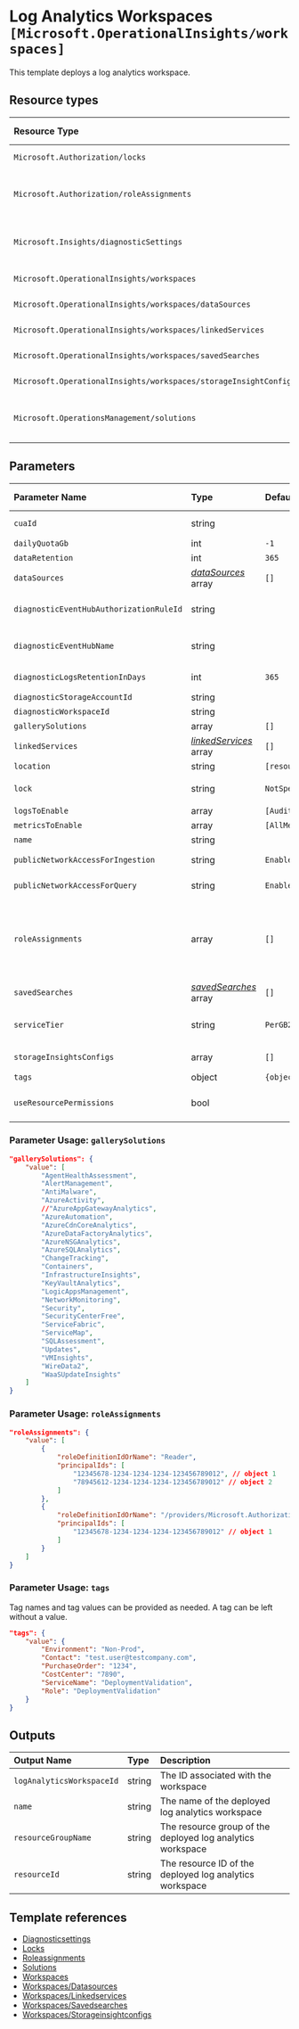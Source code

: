# Log Analytics Workspaces `[Microsoft.OperationalInsights/workspaces]`

This template deploys a log analytics workspace.

## Resource types

| Resource Type | API Version |
| :-- | :-- |
| `Microsoft.Authorization/locks` | 2017-04-01 |
| `Microsoft.Authorization/roleAssignments` | 2021-04-01-preview |
| `Microsoft.Insights/diagnosticSettings` | 2021-05-01-preview |
| `Microsoft.OperationalInsights/workspaces` | 2020-08-01 |
| `Microsoft.OperationalInsights/workspaces/dataSources` | 2020-08-01 |
| `Microsoft.OperationalInsights/workspaces/linkedServices` | 2020-08-01 |
| `Microsoft.OperationalInsights/workspaces/savedSearches` | 2020-08-01 |
| `Microsoft.OperationalInsights/workspaces/storageInsightConfigs` | 2020-08-01 |
| `Microsoft.OperationsManagement/solutions` | 2015-11-01-preview |

## Parameters

| Parameter Name | Type | Default Value | Possible Values | Description |
| :-- | :-- | :-- | :-- | :-- |
| `cuaId` | string |  |  | Optional. Customer Usage Attribution ID (GUID). This GUID must be previously registered |
| `dailyQuotaGb` | int | `-1` |  | Optional. The workspace daily quota for ingestion. |
| `dataRetention` | int | `365` |  | Optional. Number of days data will be retained for |
| `dataSources` | _[dataSources](dataSources/readme.md)_ array | `[]` |  | Optional. LAW data sources to configure. |
| `diagnosticEventHubAuthorizationRuleId` | string |  |  | Optional. Resource ID of the diagnostic event hub authorization rule for the Event Hubs namespace in which the event hub should be created or streamed to. |
| `diagnosticEventHubName` | string |  |  | Optional. Name of the diagnostic event hub within the namespace to which logs are streamed. Without this, an event hub is created for each log category. |
| `diagnosticLogsRetentionInDays` | int | `365` |  | Optional. Specifies the number of days that logs will be kept for; a value of 0 will retain data indefinitely. |
| `diagnosticStorageAccountId` | string |  |  | Optional. Resource ID of the diagnostic storage account. |
| `diagnosticWorkspaceId` | string |  |  | Optional. Resource ID of a log analytics workspace. |
| `gallerySolutions` | array | `[]` |  | Optional. LAW gallerySolutions from the gallery. |
| `linkedServices` | _[linkedServices](linkedServices/readme.md)_ array | `[]` |  | Optional. List of services to be linked. |
| `location` | string | `[resourceGroup().location]` |  | Optional. Location for all resources. |
| `lock` | string | `NotSpecified` | `[CanNotDelete, NotSpecified, ReadOnly]` | Optional. Specify the type of lock. |
| `logsToEnable` | array | `[Audit]` | `[Audit]` | Optional. The name of logs that will be streamed. |
| `metricsToEnable` | array | `[AllMetrics]` | `[AllMetrics]` | Optional. The name of metrics that will be streamed. |
| `name` | string |  |  | Required. Name of the Log Analytics workspace |
| `publicNetworkAccessForIngestion` | string | `Enabled` | `[Enabled, Disabled]` | Optional. The network access type for accessing Log Analytics ingestion. |
| `publicNetworkAccessForQuery` | string | `Enabled` | `[Enabled, Disabled]` | Optional. The network access type for accessing Log Analytics query. |
| `roleAssignments` | array | `[]` |  | Optional. Array of role assignment objects that contain the 'roleDefinitionIdOrName' and 'principalId' to define RBAC role assignments on this resource. In the roleDefinitionIdOrName attribute, you can provide either the display name of the role definition, or its fully qualified ID in the following format: '/providers/Microsoft.Authorization/roleDefinitions/c2f4ef07-c644-48eb-af81-4b1b4947fb11' |
| `savedSearches` | _[savedSearches](savedSearches/readme.md)_ array | `[]` |  | Optional. Kusto Query Language searches to save. |
| `serviceTier` | string | `PerGB2018` | `[Free, Standalone, PerNode, PerGB2018]` | Optional. Service Tier: PerGB2018, Free, Standalone, PerGB or PerNode |
| `storageInsightsConfigs` | array | `[]` |  | Optional. List of storage accounts to be read by the workspace. |
| `tags` | object | `{object}` |  | Optional. Tags of the resource. |
| `useResourcePermissions` | bool |  |  | Optional. Set to 'true' to use resource or workspace permissions and 'false' (or leave empty) to require workspace permissions. |

### Parameter Usage: `gallerySolutions`

```json
"gallerySolutions": {
    "value": [
        "AgentHealthAssessment",
        "AlertManagement",
        "AntiMalware",
        "AzureActivity",
        //"AzureAppGatewayAnalytics",
        "AzureAutomation",
        "AzureCdnCoreAnalytics",
        "AzureDataFactoryAnalytics",
        "AzureNSGAnalytics",
        "AzureSQLAnalytics",
        "ChangeTracking",
        "Containers",
        "InfrastructureInsights",
        "KeyVaultAnalytics",
        "LogicAppsManagement",
        "NetworkMonitoring",
        "Security",
        "SecurityCenterFree",
        "ServiceFabric",
        "ServiceMap",
        "SQLAssessment",
        "Updates",
        "VMInsights",
        "WireData2",
        "WaaSUpdateInsights"
    ]
}
```

### Parameter Usage: `roleAssignments`

```json
"roleAssignments": {
    "value": [
        {
            "roleDefinitionIdOrName": "Reader",
            "principalIds": [
                "12345678-1234-1234-1234-123456789012", // object 1
                "78945612-1234-1234-1234-123456789012" // object 2
            ]
        },
        {
            "roleDefinitionIdOrName": "/providers/Microsoft.Authorization/roleDefinitions/c2f4ef07-c644-48eb-af81-4b1b4947fb11",
            "principalIds": [
                "12345678-1234-1234-1234-123456789012" // object 1
            ]
        }
    ]
}
```

### Parameter Usage: `tags`

Tag names and tag values can be provided as needed. A tag can be left without a value.

```json
"tags": {
    "value": {
        "Environment": "Non-Prod",
        "Contact": "test.user@testcompany.com",
        "PurchaseOrder": "1234",
        "CostCenter": "7890",
        "ServiceName": "DeploymentValidation",
        "Role": "DeploymentValidation"
    }
}
```

## Outputs

| Output Name | Type | Description |
| :-- | :-- | :-- |
| `logAnalyticsWorkspaceId` | string | The ID associated with the workspace |
| `name` | string | The name of the deployed log analytics workspace |
| `resourceGroupName` | string | The resource group of the deployed log analytics workspace |
| `resourceId` | string | The resource ID of the deployed log analytics workspace |

## Template references

- [Diagnosticsettings](https://docs.microsoft.com/en-us/azure/templates/Microsoft.Insights/2021-05-01-preview/diagnosticSettings)
- [Locks](https://docs.microsoft.com/en-us/azure/templates/Microsoft.Authorization/2017-04-01/locks)
- [Roleassignments](https://docs.microsoft.com/en-us/azure/templates/Microsoft.Authorization/roleAssignments)
- [Solutions](https://docs.microsoft.com/en-us/azure/templates/Microsoft.OperationsManagement/2015-11-01-preview/solutions)
- [Workspaces](https://docs.microsoft.com/en-us/azure/templates/Microsoft.OperationalInsights/2020-08-01/workspaces)
- [Workspaces/Datasources](https://docs.microsoft.com/en-us/azure/templates/Microsoft.OperationalInsights/2020-08-01/workspaces/dataSources)
- [Workspaces/Linkedservices](https://docs.microsoft.com/en-us/azure/templates/Microsoft.OperationalInsights/2020-08-01/workspaces/linkedServices)
- [Workspaces/Savedsearches](https://docs.microsoft.com/en-us/azure/templates/Microsoft.OperationalInsights/2020-08-01/workspaces/savedSearches)
- [Workspaces/Storageinsightconfigs](https://docs.microsoft.com/en-us/azure/templates/Microsoft.OperationalInsights/2020-08-01/workspaces/storageInsightConfigs)
